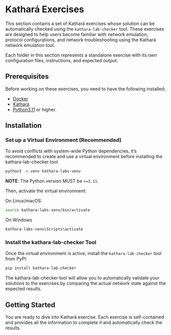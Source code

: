 # Kathará Exercises

This section contains a set of Kathará exercises whose solution can be automatically checked using
the `kathara-lab-checker` tool.
These exercises are designed to help users become familiar with network emulation, protocol configurations, and
network troubleshooting using the Kathará network emulation tool.

Each folder in this section represents a standalone exercise with its own configuration files, instructions, and
expected output.

## Prerequisites

Before working on these exercises, you need to have the following installed:

- [Docker](https://www.docker.com/)
- [Kathará](https://www.kathara.org/)
- [Python3.11](https://www.python.org/downloads/) or higher.

## Installation

### Set up a Virtual Environment (Recommended)

To avoid conflicts with system-wide Python dependencies, it’s recommended to create and use a virtual environment before
installing the kathara-lab-checker tool.

```bash
python3 -m venv kathara-labs-venv
```

**NOTE**: The Python version MUST be `>=3.11`.

Then, activate the virtual environment:

On Linux/macOS:

```bash
source kathara-labs-venv/bin/activate
```

On Windows

```bash
kathara-labs-venv\Scripts\activate
```

### Install the kathara-lab-checker Tool

Once the virtual environment is active, install the `kathara-lab-checker` tool from PyPI:

```bash
pip install kathara-lab-checker
```

The kathara-lab-checker tool will allow you to automatically validate your solutions to the exercises by comparing the
actual network state against the expected results.

## Getting Started

You are ready to dive into Kathará exercise. Each exercise is self-contained and provides all the information to
complete it and automatically check the results.
